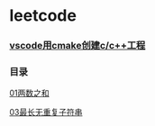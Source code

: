 # leetcode

### [vscode用cmake创建c/c++工程](https://code.visualstudio.com/docs/cpp/cmake-linux#_create-a-cmake-project)

### 目录
[01两数之和](0001/0001.cpp)

[03最长无重复子符串](src/0003.cpp)